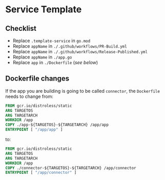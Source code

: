 # Service Template

## Checklist

- Replace `.template-service` in `go.mod`
- Replace `appName` in `./.github/workflows/PR-Build.yml`
- Replace `appName` in `./.github/workflows/Release-Published.yml`
- Replace `appName` in `./app.go`
- Replace `app` in `./Dockerfile` (_see below_)

## Dockerfile changes

If the app you are building is going to be called `connector`, the `Dockerfile` needs to change from:

```Dockerfile
FROM gcr.io/distroless/static
ARG TARGETOS
ARG TARGETARCH
WORKDIR /app
COPY ./app-${TARGETOS}-${TARGETARCH} /app/app
ENTRYPOINT [ "/app/app" ]
```

to:

```Dockerfile
FROM gcr.io/distroless/static
ARG TARGETOS
ARG TARGETARCH
WORKDIR /app
COPY ./connector-${TARGETOS}-${TARGETARCH} /app/connector
ENTRYPOINT [ "/app/connector" ]
```
